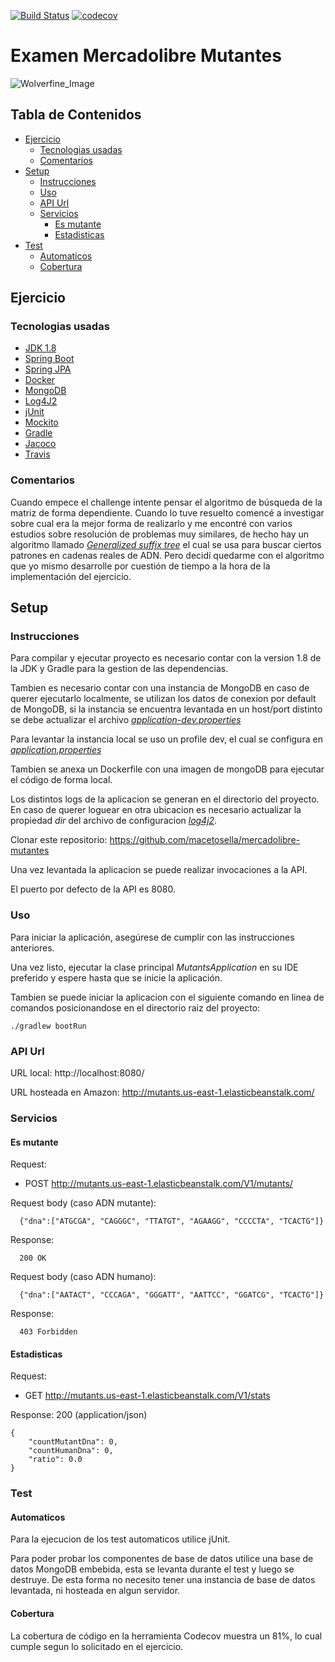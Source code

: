 
[![Build Status](https://travis-ci.com/macetosella/mercadolibre-mutantes.svg?branch=master)](https://travis-ci.com/macetosella/mercadolibre-mutantes)
[![codecov](https://codecov.io/gh/macetosella/mercadolibre-mutantes/branch/master/graph/badge.svg)](https://codecov.io/gh/macetosella/mercadolibre-mutantes)

# Examen Mercadolibre Mutantes
![Wolverfine_Image](https://i.pinimg.com/originals/80/23/d4/8023d4ffa90e5f4b5712921732878824.jpg) 

## Tabla de Contenidos

- [Ejercicio](#ejercicio)
  - [Tecnologias usadas](#tecnologias-usadas)
  - [Comentarios](#comentarios)
- [Setup](#setup)
  - [Instrucciones](#instrucciones)
  - [Uso](#uso)
  - [API Url](#api)
  - [Servicios](#servicios)
    - [Es mutante](#es-mutante)
    - [Estadisticas](#estadisticas)
- [Test](#test)
  - [Automaticos](#automaticos)
  - [Cobertura](#cobertura)

## Ejercicio

### Tecnologias usadas
- [JDK 1.8](https://www.oracle.com/index.html)
- [Spring Boot](https://projects.spring.io/spring-boot/)
- [Spring JPA](https://docs.spring.io/spring-data/jpa/docs/current/reference/html/)
- [Docker](https://www.docker.com/)
- [MongoDB](https://www.mongodb.com)
- [Log4J2](http://www.slf4j.org/)
- [jUnit](http://junit.org/junit5/)
- [Mockito](http://site.mockito.org/)
- [Gradle](https://gradle.org/)
- [Jacoco](https://www.jacoco.org/jacoco/trunk/index.html)
- [Travis](https://travis-ci.com/)

### Comentarios
Cuando empece el challenge intente pensar el algoritmo de búsqueda de la matriz de forma dependiente. Cuando
lo tuve resuelto comencé a investigar sobre cual era la mejor forma de realizarlo y me encontré con varios estudios sobre resolución de problemas
muy similares, de hecho hay un algoritmo llamado 
_[Generalized suffix tree](https://en.wikipedia.org/wiki/Generalized_suffix_tree)_
el cual se usa para buscar ciertos patrones en cadenas reales de ADN. Pero decidí quedarme con el algoritmo que yo mismo desarrolle
por cuestión de tiempo a la hora de la implementación del ejercicio.

## Setup

### Instrucciones
Para compilar y ejecutar proyecto es necesario contar con la version 1.8 de la JDK y Gradle para la gestion de las dependencias.

Tambien es necesario contar con una instancia de MongoDB en caso de querer ejecutarlo localmente, se utilizan los datos de conexion por default de MongoDB, 
si la instancia se encuentra levantada en un host/port distinto se debe actualizar el archivo
_[application-dev.properties](src/main/resources/application-dev.properties)_

Para levantar la instancia local se uso un profile dev, el cual se configura en
_[application.properties](src/main/resources/application.properties)_

Tambien se anexa un Dockerfile con una imagen de mongoDB para ejecutar el código de forma local.


Los distintos logs de la aplicacion se generan en el directorio del proyecto.
En caso de querer loguear en otra ubicacion es necesario actualizar la propiedad _*dir*_ del archivo de configuracion _[log4j2](./src/main/resources/log4j2.properties)_.

Clonar este repositorio: https://github.com/macetosella/mercadolibre-mutantes

Una vez levantada la aplicacion se puede realizar invocaciones a la API.

El puerto por defecto de la API es 8080.

### Uso

Para iniciar la aplicación, asegúrese de cumplir con las instrucciones anteriores. 

Una vez listo, ejecutar la clase principal _MutantsApplication_ en su IDE preferido y espere hasta que se inicie la aplicación.

Tambien se puede iniciar la aplicacion con el siguiente comando en linea de comandos posicionandose en el directorio raiz
del proyecto:
```
./gradlew bootRun
```

### API Url

URL local: http://localhost:8080/

URL hosteada en Amazon: http://mutants.us-east-1.elasticbeanstalk.com/

### Servicios
#### Es mutante

Request: 
- POST http://mutants.us-east-1.elasticbeanstalk.com/V1/mutants/

Request body (caso ADN mutante):

```
  {"dna":["ATGCGA", "CAGGGC", "TTATGT", "AGAAGG", "CCCCTA", "TCACTG"]}
```

Response:

```
  200 OK
```
Request body (caso ADN humano):

```
  {"dna":["AATACT", "CCCAGA", "GGGATT", "AATTCC", "GGATCG", "TCACTG"]}
```

Response:

```
  403 Forbidden
```

#### Estadisticas

Request: 
- GET http://mutants.us-east-1.elasticbeanstalk.com/V1/stats

Response: 200 (application/json)

```
{
    "countMutantDna": 0,
    "countHumanDna": 0,
    "ratio": 0.0
}
```

### Test

#### Automaticos

Para la ejecucion de los test automaticos utilice jUnit.

Para poder probar los componentes de base de datos utilice una base de datos MongoDB embebida, esta se levanta durante 
el test y luego se destruye.
De esta forma no necesito tener una instancia de base de datos levantada, ni hosteada en algun servidor.

#### Cobertura

La cobertura de código en la herramienta Codecov muestra un 81%, lo cual cumple segun lo solicitado en el ejercicio.



